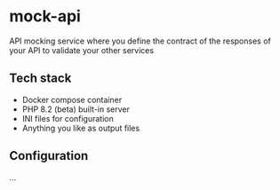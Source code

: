 # mock-api
API mocking service where you define the contract of the responses of your API to validate your other services

## Tech stack
* Docker compose container
* PHP 8.2 (beta) built-in server
* INI files for configuration
* Anything you like as output files

## Configuration
...
